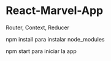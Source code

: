 # React-Marvel-App
Router, Context, Reducer

npm install para instalar node_modules

npm start para iniciar la app
